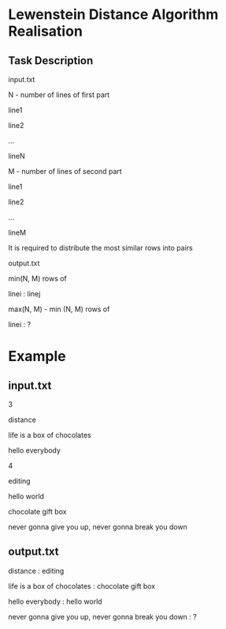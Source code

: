 # Lewenstein Distance Algorithm Realisation

## Task Description ##

input.txt

N - number of lines of first part

line1

line2

...

lineN

M - number of lines of second part

line1

line2

...

lineM

It is required to distribute the most similar rows into pairs

output.txt

min(N, M) rows of

linei : linej

max(N, M) - min (N, M) rows of

linei : ?

# Example #
## input.txt ##
3

distance

life is a box of chocolates

hello everybody

4

editing

hello world

chocolate gift box

never gonna give you up, never gonna break you down

## output.txt ##
distance : editing

life is a box of chocolates : chocolate gift box

hello everybody : hello world

never gonna give you up, never gonna break you down : ?
